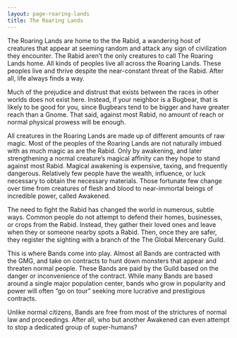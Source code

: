 ```yaml
---
layout: page-roaring-lands
title: The Roaring Lands
---
```


The Roaring Lands are home to the the Rabid, a wandering host of creatures that appear at seeming random and attack any sign of civilization they encounter. The Rabid aren’t the only creatures to call The Roaring Lands home. All kinds of peoples live all across the Roaring Lands. These peoples live and thrive despite the near-constant threat of the Rabid. After all, life always finds a way.

Much of the prejudice and distrust that exists between the races in other worlds does not exist here. Instead, if your neighbor is a Bugbear, that is likely to be good for you, since Bugbears tend to be bigger and have greater reach than a Gnome. That said, against most Rabid, no amount of reach or normal physical prowess will be enough.

All creatures in the Roaring Lands are made up of different amounts of raw magic. Most of the peoples of the Roaring Lands are not naturally imbued with as much magic as are the Rabid. Only by awakening, and later strengthening a normal creature’s magical affinity can they hope to stand against most Rabid. Magical awakening is expensive, taxing, and frequently dangerous. Relatively few people have the wealth, influence, or luck necessary to obtain the necessary materials. Those fortunate few change over time from creatures of flesh and blood to near-immortal beings of incredible power, called Awakened.

The need to fight the Rabid has changed the world in numerous, subtle ways. Common people do not attempt to defend their homes, businesses, or crops from the Rabid. Instead, they gather their loved ones and leave when they or someone nearby spots a Rabid. Then, once they are safer, they register the sighting with a branch of the The Global Mercenary Guild.

This is where Bands come into play. Almost all Bands are contracted with the GMG, and take on contracts to hunt down monsters that appear and threaten normal people. These Bands are paid by the Guild based on the danger or inconvenience of the contract. While many Bands are based around a single major population center, bands who grow in popularity and power will often “go on tour” seeking more lucrative and prestigious contracts.

Unlike normal citizens, Bands are free from most of the strictures of normal law and proceedings. After all, who but another Awakened can even attempt to stop a dedicated group of super-humans?
